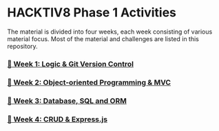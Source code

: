 # HACKTIV8 Phase 1 Activities

The material is divided into four weeks, each week consisting of various material focus. Most of the material and challenges are listed in this repository.

### [:open_file_folder: Week 1: Logic & Git Version Control](https://github.com/andreassosilo/hacktiv8/blob/master/phase1/week1/README.md)
### [:open_file_folder: Week 2: Object-oriented Programming & MVC](https://github.com/andreassosilo/hacktiv8/blob/master/phase1/week2/README.md)
### [:open_file_folder: Week 3: Database, SQL and ORM](https://github.com/andreassosilo/hacktiv8/blob/master/phase1/week3/README.md)
### [:open_file_folder: Week 4: CRUD & Express.js](https://github.com/andreassosilo/hacktiv8/blob/master/phase1/week4/README.md)
